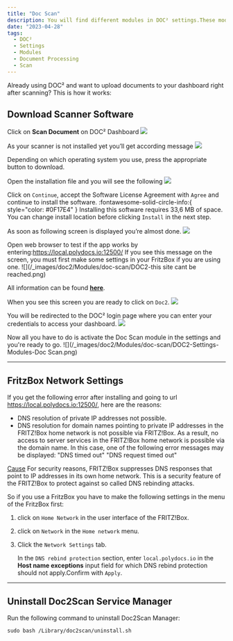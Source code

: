 ```yaml
---
title: "Doc Scan"
description: You will find different modules in DOC² settings.These modules are important if you like to deal with PO Matching, use the table extraction functionality or upload scans directly.
date: "2023-04-28"
tags:
  - DOC²
  - Settings
  - Modules
  - Document Processing
  - Scan
---
```


Already using DOC² and want to upload documents to your dashboard right after scanning? 
This is how it works:

## Download Scanner Software

Click on **Scan Document** on DOC² Dashboard
![](/_images/doc2/Modules/doc-scan/DOC2-dashboard-scan-document.png)

As your scanner is not installed yet you’ll get according message
![](/_images/doc2/Modules/doc-scan/DOC2-download-scanner.png)

Depending on which operating system you use, press the appropriate button to download.

Open the installation file and you will see the following
![](/_images/doc2/Modules/doc-scan/DOC2-welcome-to-doc2scan-installer.png)

Click on `Continue`, accept the Software License Agreement with `Agree` and continue to install the software. 
:fontawesome-solid-circle-info:{ style="color: #0F17E4" } Installing this software requires 33,6 MB of space. 
You can change install location before clicking `Install` in the next step.

As soon as following screen is displayed you’re almost done.
![](/_images/doc2/Modules/doc-scan/DOC2-Scan-Manager-installation-completed.png)

Open web browser to test if the app works by entering:<https://local.polydocs.io:12500/>
If you see this message on the screen, you must first make some settings in your FritzBox if you are using one.
![](/_images/doc2/Modules/doc-scan/DOC2-this site cant be reached.png)

All information can be found **[here]()**.

When you see this screen you are ready to click on `Doc2`.
![](/_images/doc2/Modules/doc-scan/DOC2-main-website.png)

You will be redirected to the DOC² login page where you can enter your credentials to access your dashboard.
![](/_images/doc2/Modules/doc-scan/DOC2_Login_EN.png)

Now all you have to do is activate the Doc Scan module in the settings and you're ready to go.
![](/_images/doc2/Modules/doc-scan/DOC2-Settings-Modules-Doc Scan.png)

---

## FritzBox Network Settings

If you get the following error after installing and going to url <https://local.polydocs.io:12500/>, here are the reasons:
* DNS resolution of private IP addresses not possible.
* DNS resolution for domain names pointing to private IP addresses in the FRITZ!Box home network is not possible via FRITZ!Box. As a result, no access to server services in the FRITZ!Box home network is possible via the domain name. In this case, one of the following error messages may be displayed:
"DNS timed out"
"DNS request timed out"

<ins>Cause</ins>
For security reasons, FRITZ!Box suppresses DNS responses that point to IP addresses in its own home network. This is a security feature of the FRITZ!Box to protect against so called DNS rebinding attacks.

So if you use a FritzBox you have to make the following settings in the menu of the FritzBox first:

1. click on `Home Network` in the user interface of the FRITZ!Box.

2. click on `Network` in the `Home network` menu.

3. Click the `Network Settings` tab.

    In the `DNS rebind protection` section, enter `local.polydocs.io` in the **Host name exceptions** input field for which DNS rebind protection should not apply.Confirm with `Apply`.

---

## Uninstall Doc2Scan Service Manager
Run the following command to uninstall Doc2Scan Manager:
```command
sudo bash /Library/doc2scan/uninstall.sh
```


